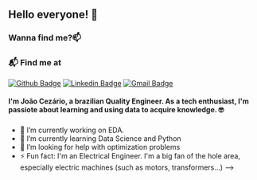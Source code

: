 ## Hello everyone! 👋

### Wanna find me?📫
### 📬 Find me at
[![Github Badge](http://img.shields.io/badge/-Github-black?style=flat-square&logo=github&link=https://github.com/JoaoCezario/)](https://github.com/JoaoCezario) 
[![Linkedin Badge](https://img.shields.io/badge/-LinkedIn-blue?style=flat-square&logo=Linkedin&logoColor=white&link=https://www.linkedin.com/in/jo%C3%A3o-vitor-maia-cez%C3%A1rio-b6baab136/)](https://www.linkedin.com/in/jo%C3%A3o-vitor-maia-cez%C3%A1rio-b6baab136/)
[![Gmail Badge](https://img.shields.io/badge/-Gmail-d14836?style=flat-square&logo=Gmail&logoColor=white&link=mailto:joaovmc.eng@gmail.com)](mailto:joaovmc.eng@gmail.com)


#### I'm João Cezário, a brazilian Quality Engineer. As a **tech enthusiast**, I'm passiote about **learning** and using data to **acquire knowledge**. 🤓




###

- 🔭 I’m currently working on EDA.
- 🌱 I’m currently learning Data Science and Python
- 🤔 I’m looking for help with optimization problems
- ⚡ Fun fact: I'm an Electrical Engineer. I'm a big fan of the hole area, especially electric machines (such as motors, transformers...)
-->
